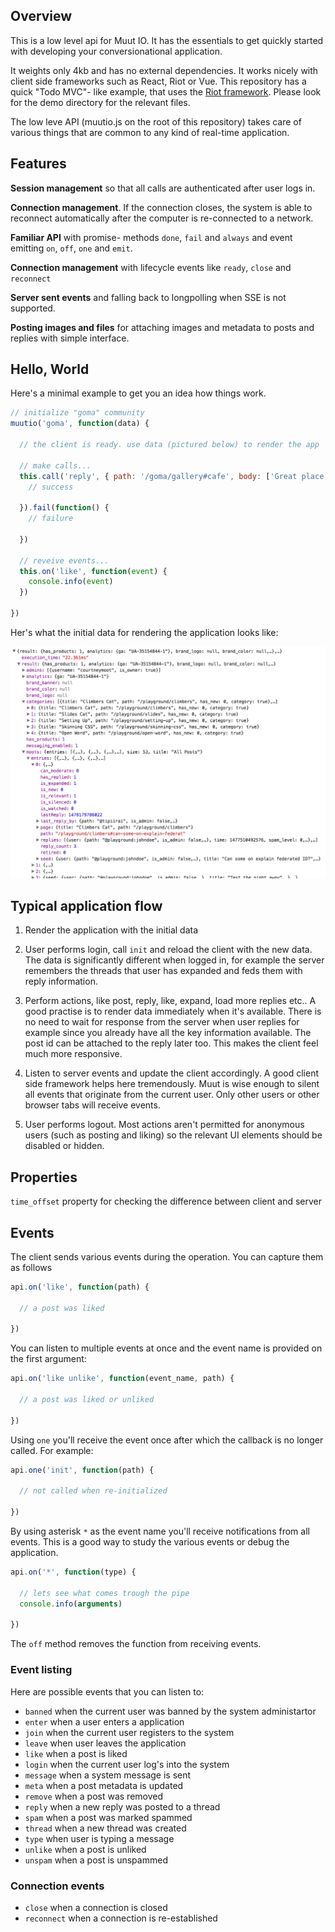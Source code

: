 
## Overview

This is a low level api for Muut IO. It has the essentials to get quickly started with developing your conversionational application.

It weights only 4kb and has no external dependencies. It works nicely with client side frameworks such as React, Riot or Vue. This repository has a quick "Todo MVC"- like example, that uses the [Riot framework](//riotjs.com). Please look for the demo directory for the relevant files.

The low leve API (muutio.js on the root of this repository) takes care of various things that are common to any kind of real-time application.


## Features

**Session management** so that all calls are authenticated after user logs in.

**Connection management**. If the connection closes, the system is able to reconnect automatically after the computer is re-connected to a network.

**Familiar API** with promise- methods `done`, `fail` and `always` and event emitting `on`, `off`, `one` and `emit`.

**Connection management** with lifecycle events like `ready`, `close` and `reconnect`

**Server sent events** and falling back to longpolling when SSE is not supported.

**Posting images and files** for attaching images and metadata to posts and replies with simple interface.



## Hello, World

Here's a minimal example to get you an idea how things work.

``` js
// initialize "goma" community
muutio('goma', function(data) {

  // the client is ready. use data (pictured below) to render the app

  // make calls...
  this.call('reply', { path: '/goma/gallery#cafe', body: ['Great place!']  }, function() {
    // success

  }).fail(function() {
    // failure

  })

  // reveive events...
  this.on('like', function(event) {
    console.info(event)
  })

})
```

Her's what the initial data for rendering the application looks like:

![Initial data](demo/img/init.png)


## Typical application flow

1. Render the application with the initial data

2. User performs login, call `init` and reload the client with the new data. The data is significantly different when logged in, for example the server remembers the threads that user has expanded and feds them with reply information.

3. Perform actions, like post, reply, like, expand, load more replies etc.. A good practise is to render data immediately when it's available. There is no need to wait for response from the server when user replies for example since you already have all the key information available. The post id can be attached to the reply later too. This makes the client feel much more responsive.

4. Listen to server events and update the client accordingly. A good client side framework helps here tremendously. Muut is wise enough to silent all events that originate from the current user. Only other users or other browser tabs will receive events.

5. User performs logout. Most actions aren't permitted for anonymous users (such as posting and liking) so the relevant UI elements should be disabled or hidden.



## Properties

`time_offset` property for checking the difference between client and server


## Events

The client sends various events during the operation. You can capture them as follows

``` js
api.on('like', function(path) {

  // a post was liked

})
```

You can listen to multiple events at once and the event name is provided on the first argument:

``` js
api.on('like unlike', function(event_name, path) {

  // a post was liked or unliked

})
```

Using `one` you'll receive the event once after which the callback is no longer called. For example:

``` js
api.one('init', function(path) {

  // not called when re-initialized

})
```

By using asterisk `*` as the event name you'll receive notifications from all events. This is a good way to study the various events or debug the application.

``` js
api.on('*', function(type) {

  // lets see what comes trough the pipe
  console.info(arguments)

})
```

The `off` method removes the function from receiving events.

### Event listing

Here are possible events that you can listen to:

- `banned` when the current user was banned by the system administartor
- `enter` when a user enters a application
- `join` when the current user registers to the system
- `leave` when user leaves the application
- `like` when a post is liked
- `login` when the current user log's into the system
- `message` when a system message is sent
- `meta` when a post metadata is updated
- `remove` when a post was removed
- `reply` when a new reply was posted to a thread
- `spam` when a post was marked spammed
- `thread` when a new thread was created
- `type` when user is typing a message
- `unlike` when a post is unliked
- `unspam` when a post is unspammed


### Connection events

- `close` when a connection is closed
- `reconnect` when a connection is re-established

